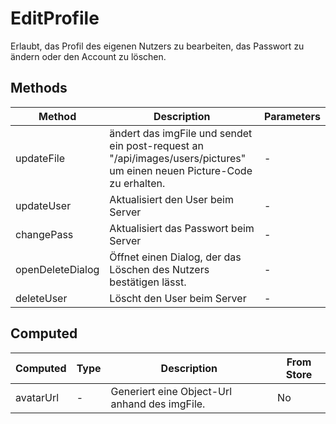 # EditProfile

Erlaubt, das Profil des eigenen Nutzers zu bearbeiten, das Passwort zu ändern oder den Account zu löschen.

## Methods

<!-- @vuese:EditProfile:methods:start -->
|Method|Description|Parameters|
|---|---|---|
|updateFile|ändert das imgFile und sendet ein post-request an "/api/images/users/pictures" um einen neuen Picture-Code zu erhalten.|-|
|updateUser|Aktualisiert den User beim Server|-|
|changePass|Aktualisiert das Passwort beim Server|-|
|openDeleteDialog|Öffnet einen Dialog, der das Löschen des Nutzers bestätigen lässt.|-|
|deleteUser|Löscht den User beim Server|-|

<!-- @vuese:EditProfile:methods:end -->


## Computed

<!-- @vuese:EditProfile:computed:start -->
|Computed|Type|Description|From Store|
|---|---|---|---|
|avatarUrl|-|Generiert eine Object-Url anhand des imgFile.|No|

<!-- @vuese:EditProfile:computed:end -->


